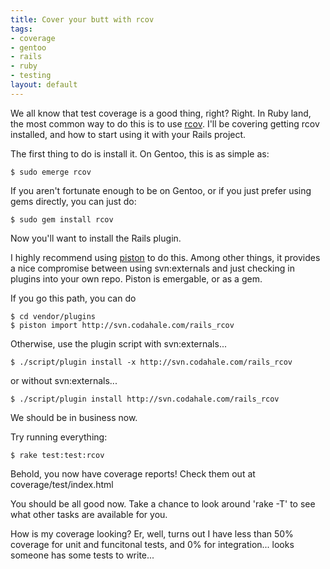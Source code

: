```yaml
--- 
title: Cover your butt with rcov
tags: 
- coverage
- gentoo
- rails
- ruby
- testing
layout: default
---
```

We all know that test coverage is a good thing, right? Right. In Ruby land, the most common way to do this is to use [rcov](http://eigenclass.org/hiki.rb?rcov). I'll be covering getting rcov installed, and how to start using it with your Rails project.

The first thing to do is install it. On Gentoo, this is as simple as:

    $ sudo emerge rcov

If you aren't fortunate enough to be on Gentoo, or if you just prefer using gems directly, you can just do:

    $ sudo gem install rcov

Now you'll want to install the Rails plugin.

I highly recommend using [piston](http://piston.rubyforge.org) to do this. Among other things, it provides a nice compromise between using svn:externals and just checking in plugins into your own repo. Piston is emergable, or as a gem.

If you go this path, you can do

    $ cd vendor/plugins
	$ piston import http://svn.codahale.com/rails_rcov

Otherwise, use the plugin script with svn:externals...

	$ ./script/plugin install -x http://svn.codahale.com/rails_rcov 

or without svn:externals...

    $ ./script/plugin install http://svn.codahale.com/rails_rcov


We should be in business now.

Try running everything:

    $ rake test:test:rcov

Behold, you now have coverage reports! Check them out at coverage/test/index.html

You should be all good now. Take a chance to look around 'rake -T' to see what other tasks are available for you.

How is my coverage looking? Er, well, turns out I have less than 50% coverage for unit and funcitonal tests, and 0% for integration... looks someone has some tests to write...
